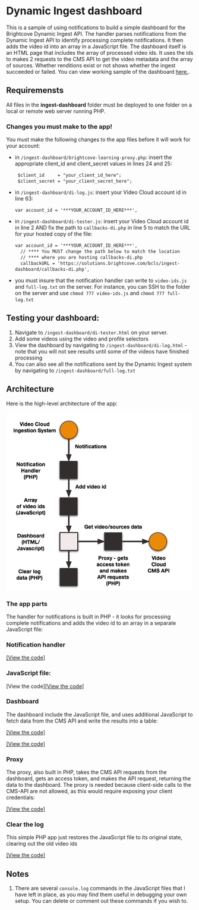 # Dynamic Ingest dashboard

<p>This is a sample of using notifications to build a simple dashboard for the Brightcove Dynamic Ingest API. The handler parses notifications from the Dynamic Ingest API to identify processing complete notifications. It then adds the video id into an array in a JavaScript file. The dashboard itself is an HTML page that includes the array of processed video ids. It uses the ids to makes 2 requests to the CMS API to get the video metadata and the array of sources. Whether renditions exist or not shows whether the ingest succeeded or failed. You can view working sample of the dashboard <a href="//solutions.brightcove.com/bcls/ingest-dashboard/di-log.html">here.</a>.</p>

## Requiremensts

All files in the **ingest-dashboard** folder must be deployed to one folder on a local or remote web server running PHP.

### Changes you must make to the app!
<p>You must make the following changes to the app files before it will work for your account:</p>

- in `/ingest-dashboard/brightcove-learning-proxy.php`: insert the appropriate client_id and client_secret values in lines 24 and 25:

  ```
   $client_id     = "your_client_id_here";
   $client_secret = "your_client_secret_here";
  ```

- in `/ingest-dashboard/di-log.js`: insert your Video Cloud account id in line 63:

  ```
  var account_id = '***YOUR_ACCOUNT_ID_HERE***',
  ```

- in `/ingest-dashboard/di-tester.js`: insert your Video Cloud account id in line 2 AND fix the path to `callbacks-di.php` in line 5 to match the URL for your hosted copy of the file:

  ```
  var account_id = '***YOUR_ACCOUNT_ID_HERE***',
    // **** You MUST change the path below to match the location
    // **** where you are hosting callbacks-di.php
    callbackURL = 'https://solutions.brightcove.com/bcls/ingest-dashboard/callbacks-di.php',
  ```

- you must insure that the notification handler can write to `video-ids.js` and  `full-log.txt` on the server. For instance, you can SSH to the folder on the server and use `chmod 777 video-ids.js` and `chmod 777 full-log.txt`

## Testing your dashboard:

1. Navigate to `/ingest-dashboard/di-tester.html` on your server.
2. Add some videos using the video and profile selectors
3. View the dashboard by navigating to `/ingest-dashboard/di-log.html` - note that you will not see results until some of the videos have finished processing
4. You can also see all the notifications sent by the Dynamic Ingest system by navigating to `/ingest-dashboard/full-log.txt`

## Architecture
<p>Here is the high-level architecture of the app: </p>

<p><img src="./assets/ingestion-dashboard-architecture.png"></p>

### The app parts
<p>The handler for notifications is built in PHP - it looks for processing complete notifications and adds the video id to an array in a separate JavaScript file:</p>

### Notification handler
<p><a href="https://github.com/BrightcoveLearning/dynamic-ingest-dashboard/blob/master/ingest-dashboard/callbacks-di.php">[View the code]</a></p>

### JavaScript file:
<p>[View the code]<a href="https://github.com/BrightcoveLearning/dynamic-ingest-dashboard/blob/master/ingest-dashboard/video-ids.js">[View the code]</a></p>

### Dashboard
<p>The dashboard include the JavaScript file, and uses additional JavaScript to fetch data from the CMS API and write the results into a table:</p>

<p><a href="https://github.com/BrightcoveLearning/dynamic-ingest-dashboard/blob/master/ingest-dashboard/di-log.html">[View the code]</a></p>

<p><a href="https://github.com/BrightcoveLearning/dynamic-ingest-dashboard/blob/master/ingest-dashboard/di-log.js">[View the code]</a></p>

### Proxy
<p>The proxy, also built in PHP, takes the CMS API requests from the dashboard, gets an access token, and makes the API request, returning the data to the dashboard. The proxy is needed because client-side calls to the CMS-API are not allowed, as this would require exposing your client credentials:</p>

<p><a href="https://github.com/BrightcoveLearning/dynamic-ingest-dashboard/blob/master/ingest-dashboard/brightcove-learning-proxy.php">[View the code]</a></p>

### Clear the log
<p>This simple PHP app just restores the JavaScript file to its original state, clearing out the old video ids</p>

<p><a href="https://github.com/BrightcoveLearning/dynamic-ingest-dashboard/blob/master/ingest-dashboard/clear-log.php">[View the code]</a></p>

## Notes
1. There are several `console.log` commands in the JavaScript files that I have left in place, as you may find them useful in debugging your own setup. You can delete or comment out these commands if you wish to.

